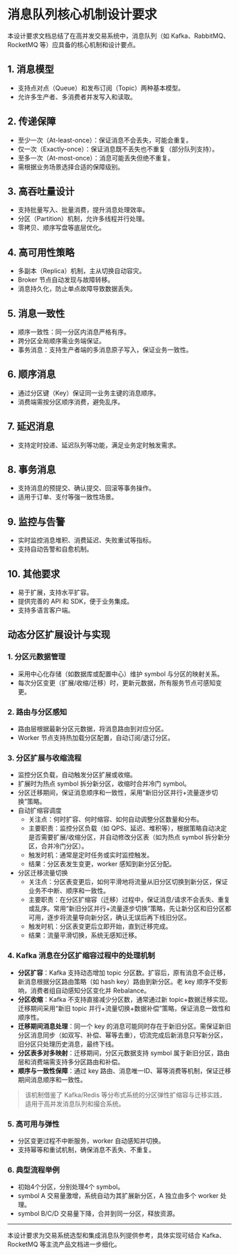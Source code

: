 # 消息队列核心机制设计要求

本设计要求文档总结了在高并发交易系统中，消息队列（如 Kafka、RabbitMQ、RocketMQ 等）应具备的核心机制和设计要点。

## 1. 消息模型
- 支持点对点（Queue）和发布订阅（Topic）两种基本模型。
- 允许多生产者、多消费者并发写入和读取。

## 2. 传递保障
- 至少一次（At-least-once）：保证消息不会丢失，可能会重复。
- 仅一次（Exactly-once）：保证消息既不丢失也不重复（部分队列支持）。
- 至多一次（At-most-once）：消息可能丢失但绝不重复。
- 需根据业务场景选择合适的保障级别。

## 3. 高吞吐量设计
- 支持批量写入、批量消费，提升消息处理效率。
- 分区（Partition）机制，允许多线程并行处理。
- 零拷贝、顺序写盘等底层优化。

## 4. 高可用性策略
- 多副本（Replica）机制，主从切换自动容灾。
- Broker 节点自动发现与故障转移。
- 消息持久化，防止单点故障导致数据丢失。

## 5. 消息一致性
- 顺序一致性：同一分区内消息严格有序。
- 跨分区全局顺序需业务端保证。
- 事务消息：支持生产者端的多消息原子写入，保证业务一致性。

## 6. 顺序消息
- 通过分区键（Key）保证同一业务主键的消息顺序。
- 消费端需按分区顺序消费，避免乱序。

## 7. 延迟消息
- 支持定时投递、延迟队列等功能，满足业务定时触发需求。

## 8. 事务消息
- 支持消息的预提交、确认提交、回滚等事务操作。
- 适用于订单、支付等强一致性场景。

## 9. 监控与告警
- 实时监控消息堆积、消费延迟、失败重试等指标。
- 支持自动告警和自愈机制。

## 10. 其他要求
- 易于扩展，支持水平扩容。
- 提供完善的 API 和 SDK，便于业务集成。
- 支持多语言客户端。

## 动态分区扩展设计与实现

### 1. 分区元数据管理
- 采用中心化存储（如数据库或配置中心）维护 symbol 与分区的映射关系。
- 每次分区变更（扩展/收缩/迁移）时，更新元数据，所有服务节点可感知变更。

### 2. 路由与分区感知
- 路由层根据最新分区元数据，将消息路由到对应分区。
- Worker 节点支持热加载分区配置，自动订阅/退订分区。

### 3. 分区扩展与收缩流程
- 监控分区负载，自动触发分区扩展或收缩。
- 扩展时为热点 symbol 拆分新分区，收缩时合并冷门 symbol。
- 分区迁移期间，保证消息顺序和一致性，采用“新旧分区并行+流量逐步切换”策略。
- 自动扩缩容调度
   - 关注点：何时扩容、何时缩容、如何自动调整分区数量和分布。
   - 主要职责：监控分区负载（如 QPS、延迟、堆积等），根据策略自动决定是否需要扩展/收缩分区，并自动修改分区表（如为热点 symbol 拆分新分区，合并冷门分区）。
   - 触发时机：通常是定时任务或实时监控触发。
   - 结果：分区表发生变更，worker 感知到新分区分配。
- 分区迁移流量切换
   - 关注点：分区表变更后，如何平滑地将流量从旧分区切换到新分区，保证业务不中断、顺序和一致性。
   - 主要职责：在分区扩缩容（迁移）过程中，保证消息/请求不会丢失、重复或乱序。常用“新旧分区并行+流量逐步切换”策略，先让新分区和旧分区都可用，逐步将流量导向新分区，确认无误后再下线旧分区。
   - 触发时机：分区表变更后立即开始，直到迁移完成。
   - 结果：流量平滑切换，系统无感知迁移。

### 4. Kafka 消息在分区扩缩容过程中的处理机制

- **分区扩容**：Kafka 支持动态增加 topic 分区数。扩容后，原有消息不会迁移，新消息根据分区路由策略（如 hash key）路由到新分区。老 key 顺序不受影响，消费者组自动感知分区变化并 Rebalance。
- **分区收缩**：Kafka 不支持直接减少分区数，通常通过新 topic+数据迁移实现。迁移期间采用“新旧 topic 并行+流量切换+数据补偿”策略，保证消息一致性和顺序性。
- **迁移期间消息处理**：同一个 key 的消息可能同时存在于新旧分区。需保证新旧分区消息同步（如双写、补偿、幂等去重），切流完成后新消息只写新分区，旧分区只处理历史消息，最终下线。
- **分区表多对多映射**：迁移期间，分区元数据支持 symbol 属于新旧分区，路由层和消费端需支持多分区路由和补偿。
- **顺序与一致性保障**：通过 key 路由、消息唯一ID、幂等消费等机制，保证迁移期间消息顺序和一致性。

> 该机制借鉴了 Kafka/Redis 等分布式系统的分区弹性扩缩容与迁移实践，适用于高并发消息队列和撮合系统。

### 5. 高可用与弹性
- 分区变更过程不中断服务，worker 自动感知并切换。
- 支持幂等和重试机制，确保消息不丢失、不重复。

### 6. 典型流程举例
- 初始4个分区，分别处理4个 symbol。
- symbol A 交易量激增，系统自动为其扩展新分区，A 独立由多个 worker 处理。
- symbol B/C/D 交易量下降，合并到同一分区，释放资源。

---
本设计要求为交易系统选型和集成消息队列提供参考，具体实现可结合 Kafka、RocketMQ 等主流产品文档进一步细化。

